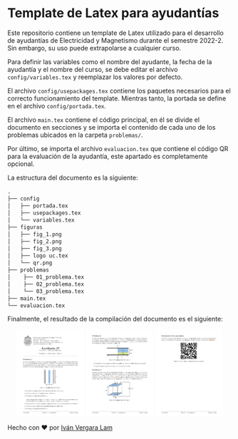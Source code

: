 # Template de Latex para ayudantías

Este repositorio contiene un template de Latex utilizado para el desarrollo de ayudantías de Electricidad y Magnetismo durante el semestre 2022-2. Sin embargo, su uso puede extrapolarse a cualquier curso.

Para definir las variables como el nombre del ayudante, la fecha de la ayudantía y el nombre del curso, se debe editar el archivo `config/variables.tex` y reemplazar los valores por defecto.

El archivo `config/usepackages.tex` contiene los paquetes necesarios para el correcto funcionamiento del template. Mientras tanto, la portada se define en el archivo `config/portada.tex`.

El archivo `main.tex` contiene el código principal, en él se divide el documento en secciones y se importa el contenido de cada uno de los problemas ubicados en la carpeta `problemas/`.

Por último, se importa el archivo `evaluacion.tex` que contiene el código QR para la evaluación de la ayudantía, este apartado es completamente opcional.

La estructura del documento es la siguiente:

    .
    ├── config
    │   ├── portada.tex
    │   ├── usepackages.tex
    │   └── variables.tex
    ├── figuras
    │   ├── fig_1.png
    │   ├── fig_2.png
    │   ├── fig_3.png
    │   ├── logo uc.tex
    │   └── qr.png
    ├── problemas
    │    ├── 01_problema.tex
    │    ├── 02_problema.tex
    │    └── 03_problema.tex
    ├── main.tex
    └── evaluacion.tex

Finalmente, el resultado de la compilación del documento es el siguiente:

<div style="text-align:center;">
  <img src="ayudantias_ivl_01.jpg" alt="Image 1" style="display:inline-block; width:30%;">
  <img src="ayudantias_ivl_02.jpg" alt="Image 2" style="display:inline-block; width:30%;">
  <img src="ayudantias_ivl_03.jpg" alt="Image 3" style="display:inline-block; width:30%;">
</div>

Hecho con :heart: por [Iván Vergara Lam](https://github.com/ivanvlam)